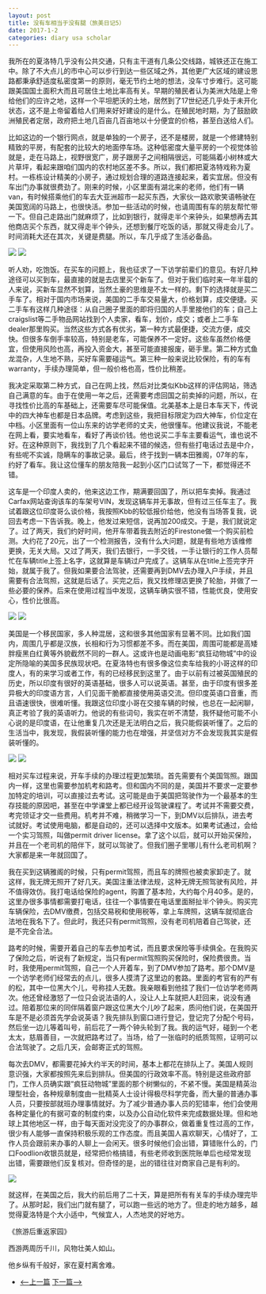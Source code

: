 ```yaml
---
layout: post
title: 没有车相当于没有腿（旅美日记5）
date: 2017-1-2
categories: diary usa scholar
---
```

<!--more-->

我所在的夏洛特几乎没有公共交通，只有主干道有几条公交线路，城铁还正在施工中。除了不大点儿的市中心可以步行到达一些区域之外，其他更广大区域的建设思路都秉承舒适度私密度第一的原则，毫无节约土地的想法，没车寸步难行。这可能跟美国国土面积大而且可居住土地比率高有关。早期的殖民者认为美洲大陆是上帝给他们的应许之地，这样一个平坦肥沃的土地，居然到了17世纪还几乎处于未开化状态，这不是上帝留着给人们用来好好建设的是什么。在殖民地时期，为了鼓励欧洲殖民者定居，政府把土地几百亩几百亩地以十分便宜的价格，甚至白送给人们。

比如这边的一个银行网点，就是单独的一个房子，还不是楼房，就是一个修建特别精致的平房，有配套的比较大的地面停车场。这种低密度大量平房的一个视觉体验就是，走在马路上，视野很宽广，房子跟房子之间相隔很远，可能隔着小树林或大片草坪，看起来跟咱们国内的农村地区差不多。所以，我们都把夏洛特戏称为夏村。一栋栋设计精美的小房子，通过规划合理的道路连接起来，着实宜居。但没有车出门办事就很费劲了。刚来的时候，小区里面有湖北来的老师，他们有一辆van，有时候搭乘他们的车去大亚洲超市一起买东西，大家伙一路欢歌笑语畅驶在美国宽阔的马路上，也很快活。参加一些活动的时候，也请周围有车的朋友帮忙带一下。但自己走路出门就麻烦了，比如到银行，就得走半个来钟头，如果想再去其他商店买个东西，就又得走半个钟头，还想到餐厅吃饭的话，那就又得走会儿了。时间消耗大还在其次，关键是费腿。所以，车几乎成了生活必备品。

![]({{site.url}}/Images/DiaryUSA/image21.jpeg)
![]({{site.url}}/Images/DiaryUSA/image22.jpeg)

听人劝，吃饱饭。在买车的问题上，我也征求了一下访学前辈们的意见。有好几种途径可以买到车，最直接的就是去店里买个新车了。但对于我们临时来一年半载的人来说，买新车显然不划算，当然土豪的思维是不太一样的。剩下的选择就是买二手车了。相对于国内市场来说，美国的二手车交易量大，价格划算，成交便捷。买二手车有这样几种途径：从自己圈子里面的即将归国的人手里接他们的车；自己上craigslist等二手物品网站找到个人卖家，看车，划价，成交；或者上二手车dealer那里购买。当然这些方式各有优劣，第一种方式最便捷，交流方便，成交快。但很多车倒手率较高，特别是老车，可能保养不一定好。这些车虽然价格便宜，但使用风险也高，再投入资金大，甚至可能直接报废，砸手里。第二种方式鱼龙混杂，人生地不熟，买好车需要碰运气。第三种一般来说比较保险，有的车有warranty，手续办理简单，但一般价格也高，性价比稍差。

我决定采取第二种方式，自己在网上找，然后对比类似Kbb这样的评估网站，筛选自己满意的车。由于在使用一年之后，还需要考虑回国之前卖掉的问题，所以，在寻找性价比高的车基础上，还需要车尽可能保值。北美基本上是日本车天下，传说中的四大神车也都是日本品牌。考虑到这些，我把目标限定为四大神车，价位定在中档。小区里面有一位山东来的访学老师的丈夫，他很懂车。他建议我说，不能老在网上看，要实地看车，看好了再谈价钱。他也说买二手车主要看运气，谁也说不好。在这种原则下，我找到了几个看起来不错的候选，但有些打电话过去是中介，有些呢不实诚，隐瞒车的事故记录。最后，终于找到一辆本田雅阁，07年的车，约好了看车。我让这位懂车的朋友陪我一起到小区门口试驾了一下，都觉得还不错。

这车是一个印度人卖的，他来这边工作，期满要回国了，所以把车卖掉。我通过Carfax网站查询该车的车架号VIN，发现这辆车并无事故，但有过三任车主了。我试着跟这位印度哥么谈价格，我按照Kbb的较低报价给他，他没有当场答复我，说回去考虑一下告诉我。晚上，他发过来短信，说再加200成交。于是，我们就说定了。过了两天，我们约好时间，他开车带着我去附近的Firestone做一个购买前检测。大约花了20元，出了一个检测报告，没有什么大问题，就是有些地方该维修更换，无关大局。又过了两天，我们去银行，一手交钱，一手让银行的工作人员帮忙在车辆title上签上名字，这就算是车辆过户完成了。这辆车从在title上签完字开始，就属于我了。但我如果要合法驾驶，还需要再到DMV去办理入户手续，并且需要有合法驾照，这就是后话了。买完之后，我又找修理店更换了轮胎，并做了一些必要的保养。后来在使用过程当中发现，这辆车确实很不错，性能优良，使用安心，性价比很高。

![]({{site.url}}/Images/DiaryUSA/image23.jpeg)
![]({{site.url}}/Images/DiaryUSA/image24.jpeg)

美国是一个移民国家，多人种混居，这和很多其他国家有显著不同。比如我们国内，周围几乎都是汉族，长相和行为习惯都差不多。而在美国，周围可能都是高矮胖瘦黑白红黄等外貌截然不同的一群人。这或许也是动画电影“疯狂动物城”中的设定所隐喻的美国多民族现状吧。在夏洛特也有很多像这位卖车给我的小哥这样的印度人，有的来学习或者工作，有的已经移民到这里了。由于以前有过被英国殖民的历史，所以印度有很好的英语基础，很多人可以说英语。甚至，由于印度有很多差异极大的印度语方言，人们见面干脆都直接使用英语交流。但印度英语口音重，而且语速很快，很难听懂。我跟这位印度小哥在交接车辆的时候，也总在一起闲聊，真正考验了我的英语听力。他说的有些词句，我实在听不清楚，我怀疑他可能不小心说的是印度语，在让他重复几次还是无法明白之后，我只能假装听懂了。之后的生活当中，我发现，我假装听懂的能力也在增强，并坚信对方不会发现我其实是假装听懂的。

![]({{site.url}}/Images/DiaryUSA/image25.jpeg)
![]({{site.url}}/Images/DiaryUSA/image26.jpeg)

相对买车过程来说，开车手续的办理过程更加繁琐。首先需要有个美国驾照。跟国内一样，这里也需要参加机考和路考。但和国内不同的是，美国并不要求一定要参加特定的培训，可以直接过去考试。这可能是由于美国把驾驶作为一个最基本的生存技能的原因吧，甚至在中学课堂上都已经开设驾驶课程了。考试并不需要交费，考完领证才交一些费用。机考并不难，稍微学习一下，到DMV以后排队，进去考试就好。考试使用电脑，都是自动的，还可以选择中文版本。如果考试通过，会给一个实习驾照，叫做permit driver license。拿了这个以后，就可以开始买保险，并且在一个老司机的陪伴下，就可以驾驶了。但我们圈子里哪儿有什么老司机啊？大家都是来一年就回国了。

我在买到这辆雅阁的时候，只有permit驾照，而且车的牌照也被卖家卸走了。就这样，我无牌无照开了好几天。美国注重法律法规，这种无牌无照驾驶有风险，并不值得效仿。我打电话给保险的agent，购置了基本险，大约每个月40多。是的，这里办很多事情都需要打电话，往往一个事情要在电话里面掰扯半个钟头。购买完车辆保险，去DMV缴费，包括交易税和使用税等，拿上车牌照，这辆车就彻底合法地在我名下了。但此时，我还只有permit驾照，没有老司机陪着自己驾驶，还是不完全合法。

路考的时候，需要开着自己的车去参加考试，而且要求保险等手续俱全。在我购买了保险之后，听说有了新规定，当只有permit驾照购买保险时，保险费很贵。当时，我使用permit驾照，自己一个人开着车，到了DMV参加了路考。那个DMV是一个访学老师们经常去的点儿，很多人摸清了这里边的套路。里面的考官有的严有的松，其中一位黑大个儿，号称挂人无数。我亲眼看到他挂了我们一位访学老师两次。他还曾经激怒了一位只会说法语的人，没让人上车就把人赶回来，说没有通过。陪着那位来的同伴隔着窗户跟这位黑大个儿吵了起来，质问他们说，在美国开车是不是必须首先学会说英语？我先排队到窗口进行登记，登记完了分配个号码，然后坐一边儿等着叫号，前后花了一两个钟头轮到了我。我的运气好，碰到一个老太太，慈眉善目，一次就把路考过了。当场，给了一张临时的纸质驾照，证明可以合法驾驶了。之后几天，会邮寄正式的驾照。

每次去DMV，都需要花掉大约半天的时间，基本上都花在排队上了。美国人规则意识强，大家都按照先来后到排队。但美国的行政效率不高。特别是这些政府部门，工作人员确实跟“疯狂动物城”里面的那个树懒似的，不紧不慢。美国是精英治理型社会，各种规章制度由一批精英人士设计得极尽科学完备，而大量的普通办事人员，只要按部就班办理事情就好。为了减少普通办事人员的犯错率，他们会使用各种定量化的有据可查的制度约束，以及办公自动化软件来完成数据处理。但和地球上其他地区一样，由于每天面对没完没了的办事群众，做着重复性过高的工作，很少有人能够一直保持积极乐观的工作态度。而且美国人喜欢聊天，心情好了，工作人员会跟前来办事的人聊上一会闲天。很多时候他们会出错，算错账什么的，门口Foodlion收银员就是，经常把价格搞错，有些老师收到医院账单后也经常发现出错，需要跟他们反复核对。但奇怪的是，出的错往往对商家自己是有利的。

![]({{site.url}}/Images/DiaryUSA/image27.jpeg)

就这样，在美国之后，我大约前后用了二十天，算是把所有有关车的手续办理完毕了。从那时起，我们出门就有腿了，可以跑一些远的地方了。但走的地方越多，越觉得夏洛特是个大小适中，气候宜人，人杰地灵的好地方。

《旅游后重返家园》

西游两周历千川，风物壮美人如山。

他乡纵有千般好，家在夏村离舍难。

- [<--上一篇](/diary/usa/scholar/2016/12/31/diary-usa-4.html)		[下一篇-->](/diary/usa/scholar/2017/01/02/diary-usa-6.html)

<script>
  (function(i,s,o,g,r,a,m){i['GoogleAnalyticsObject']=r;i[r]=i[r]||function(){
  (i[r].q=i[r].q||[]).push(arguments)},i[r].l=1*new Date();a=s.createElement(o),
  m=s.getElementsByTagName(o)[0];a.async=1;a.src=g;m.parentNode.insertBefore(a,m)
  })(window,document,'script','https://www.google-analytics.com/analytics.js','ga');

  ga('create', 'UA-85986843-1', 'auto');
  ga('send', 'pageview');

</script>
